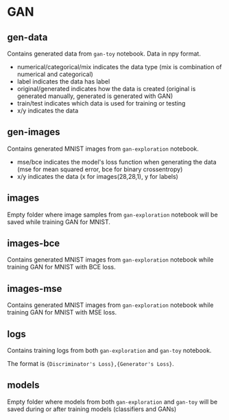 # GAN

## gen-data

Contains generated data from `gan-toy` notebook. Data in npy format.
- numerical/categorical/mix indicates the data type (mix is combination of numerical and categorical)
- label indicates the data has label
- original/generated indicates how the data is created (original is generated manually, generated is generated with GAN)
- train/test indicates which data is used for training or testing
- x/y indicates the data

## gen-images

Contains generated MNIST images from `gan-exploration` notebook.
- mse/bce indicates the model's loss function when generating the data (mse for mean squared error, bce for binary crossentropy)
- x/y indicates the data (x for images(28,28,1), y for labels)

## images

Empty folder where image samples from `gan-exploration` notebook will be saved while training GAN for MNIST. 

## images-bce

Contains generated MNIST images from `gan-exploration` notebook while training GAN for MNIST with BCE loss.

## images-mse

Contains generated MNIST images from `gan-exploration` notebook while training GAN for MNIST with MSE loss.

## logs

Contains training logs from both `gan-exploration` and `gan-toy` notebook.

The format is `{Discriminator's Loss},{Generator's Loss}`.

## models

Empty folder where models from both `gan-exploration` and `gan-toy` will be saved during or after training models (classifiers and GANs)